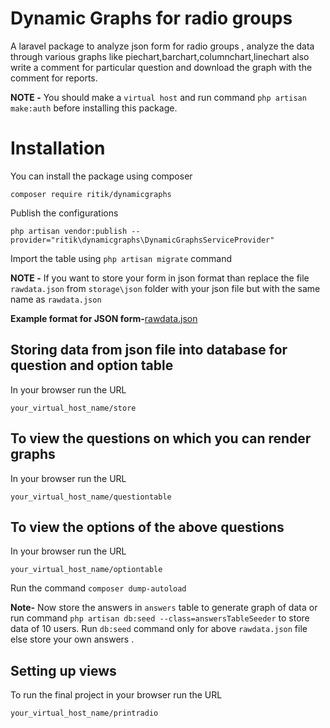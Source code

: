 # Dynamic Graphs for radio groups

A laravel package to analyze json form for radio groups , analyze the data through various graphs 
like piechart,barchart,columnchart,linechart also write a comment for particular question and download the graph with the comment for reports.

**NOTE -** You should make a `virtual host` and run command `php artisan make:auth` before installing this package.


# Installation

You can install the package using composer

    composer require ritik/dynamicgraphs
    
Publish the configurations

    php artisan vendor:publish --provider="ritik\dynamicgraphs\DynamicGraphsServiceProvider"
    
Import the table using `php artisan migrate` command

**NOTE -** If you want to store your form in json format than replace the file `rawdata.json` from `storage\json` folder with your json
file but with the same name as `rawdata.json`

**Example format for JSON form-**[rawdata.json](https://github.com/ritik118/graphcheck/blob/develop/src/storage/json/rawdata.json)
 
## Storing data from json file into database for question and option table

In your browser run the URL

    your_virtual_host_name/store
    
## To view the questions on which you can render graphs     

In your browser run the URL

    your_virtual_host_name/questiontable
    
## To view the options of the above questions     

In your browser run the URL

    your_virtual_host_name/optiontable
	
Run the command `composer dump-autoload`
    
**Note-** Now store the answers in `answers` table to generate graph of data or run command `php artisan db:seed --class=answersTableSeeder` to store data of 10 users. Run `db:seed` command only  for above `rawdata.json` file else store your own answers .
    
## Setting up views

To run the final project in your browser run the URL

    your_virtual_host_name/printradio
